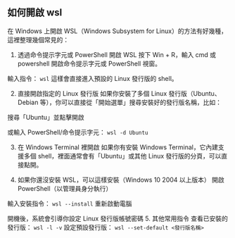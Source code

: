 ## 如何開啟 wsl

在 Windows 上開啟 WSL（Windows Subsystem for Linux）的方法有好幾種，這裡整理幾個常見的：

1. 透過命令提示字元或 PowerShell 開啟 WSL
   按下 Win + R，輸入 cmd 或 powershell 開啟命令提示字元或 PowerShell 視窗。

輸入指令：
`wsl`
這樣會直接進入預設的 Linux 發行版的 shell。

2. 直接開啟指定的 Linux 發行版
   如果你安裝了多個 Linux 發行版（Ubuntu、Debian 等），你可以直接從「開始選單」搜尋安裝好的發行版名稱，比如：

搜尋「Ubuntu」並點擊開啟

或輸入 PowerShell/命令提示字元：
`wsl -d Ubuntu`

3. 在 Windows Terminal 裡開啟
   如果你有安裝 Windows Terminal，它內建支援多個 shell，裡面通常會有「Ubuntu」或其他 Linux 發行版的分頁，可以直接點開。

4. 如果你還沒安裝 WSL，可以這樣安裝（Windows 10 2004 以上版本）
   開啟 PowerShell（以管理員身分執行）

輸入安裝指令：
`wsl --install`
重新啟動電腦

開機後，系統會引導你設定 Linux 發行版帳號密碼 5. 其他常用指令
查看已安裝的發行版：
`wsl -l -v`
設定預設發行版：
`wsl --set-default <發行版名稱>`
